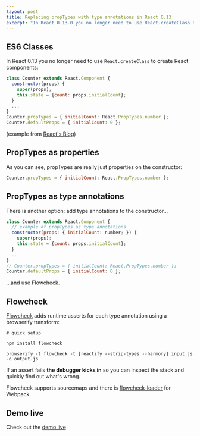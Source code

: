 ```yaml
---
layout: post
title: Replacing propTypes with type annotations in React 0.13
excerpt: "In React 0.13.0 you no longer need to use React.createClass to create React components"
---
```


## ES6 Classes

In React 0.13 you no longer need to use `React.createClass` to create React components:

```js
class Counter extends React.Component {
  constructor(props) {
    super(props);
    this.state = {count: props.initialCount};
  }
  ...
}
Counter.propTypes = { initialCount: React.PropTypes.number };
Counter.defaultProps = { initialCount: 0 };
```

(example from [React's Blog](http://facebook.github.io/react/blog/))

## PropTypes as properties

As you can see, propTypes are really just properties on the constructor:

```js
Counter.propTypes = { initialCount: React.PropTypes.number };
```

## PropTypes as type annotations

There is another option: add type annotations to the constructor...

```js
class Counter extends React.Component {
  // example of propTypes as type annotations
  constructor(props: { initialCount: number; }) {
    super(props);
    this.state = {count: props.initialCount};
  }
  ...
}
// Counter.propTypes = { initialCount: React.PropTypes.number };
Counter.defaultProps = { initialCount: 0 };
```

...and use Flowcheck.

## Flowcheck

[Flowcheck](https://github.com/gcanti/flowcheck) adds runtime asserts for each type annotation using a browserify transform:

```
# quick setup

npm install flowcheck

browserify -t flowcheck -t [reactify --strip-types --harmony] input.js -o output.js
```

If an assert fails **the debugger kicks in** so you can inspect the stack and quickly find out what's wrong.

Flowcheck supports sourcemaps and there is [flowcheck-loader](https://github.com/gaearon/flowcheck-loader) for Webpack.

## Demo live

Check out the [demo live](https://gcanti.github.io/flowcheck/demo/index.html)

